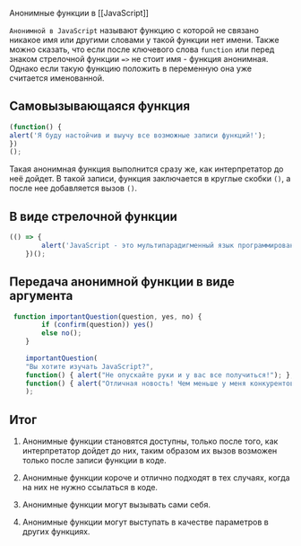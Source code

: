 Анонимные функции в [[JavaScript]]

`Анонимной в JavaScript` называют функцию с которой не связано никакое имя или другими словами у такой функции нет имени. Также можно сказать, что если после ключевого слова `function` или перед знаком стрелочной функции `=>` не стоит имя - функция анонимная. Однако если такую функцию положить в переменную она уже считается именованной.

## Самовызывающаяся функция
```js
(function() {
alert('Я буду настойчив и выучу все возможные записи функций!');     
})
();
```

Такая анонимная функция выполнится сразу же, как интерпретатор до неё дойдет. В такой записи, функция заключается в круглые скобки `()`, а после нее добавляется вызов `()`.

## В виде стрелочной функции
```js
(() => {
        alert('JavaScript - это мультипарадигменный язык программирования.');
    })();   
```

## Передача анонимной функции в виде аргумента
``` js
 function importantQuestion(question, yes, no) {
        if (confirm(question)) yes()
        else no();
    }
         
    importantQuestion(
    "Вы хотите изучать JavaScript?",
    function() { alert("Не опускайте руки и у вас все получиться!"); },
    function() { alert("Отличная новость! Чем меньше у меня конкурентов, тем выше моя зарплата."); }
    );  
```

## Итог

1. Анонимные функции становятся доступны, только после того, как интерпретатор дойдет до них, таким образом их вызов возможен только после записи функции в коде.

2. Анонимные функции короче и отлично подходят в тех случаях, когда на них не нужно ссылаться в коде.

3. Анонимные функции могут вызывать сами себя.

4. Анонимные функции могут выступать в качестве параметров в других функциях.